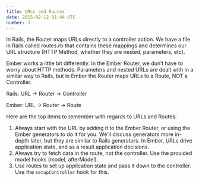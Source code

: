```yaml
---
title: URLs and Routes
date: 2015-02-12 01:44 UTC
number: 3
---
```


In Rails, the Router maps URLs directly to a controller action. We have a file in Rails called routes.rb that contains these mappings and determines our URL structure (HTTP Method, whether they are nested, parameters, etc).

Ember works a little bit differently. In the Ember Router, we don’t have to worry about HTTP methods. Parameters and nested URLs are dealt with in a similar way to Rails, but in Ember the Router maps URLs to a Route, NOT a Controller.

Rails:
URL -> Router -> Controller

Ember:
URL -> Router -> Route

Here are the top items to remember with regards to URLs and Routes:

1. Always start with the URL by adding it to the Ember Router, or using the Ember generators to do it for you. We'll discuss generators more in-depth later, but they are similar to Rails generators. In Ember, URLs drive application state, and as a result application decisions.
1. Always try to fetch data in the route, not the controller. Use the provided model hooks (model, afterModel).
1. Use routes to set up application state and pass it down to the controller. Use the `setupController` hook for this.
